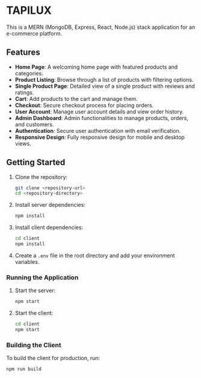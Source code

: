 # TAPILUX

This is a MERN (MongoDB, Express, React, Node.js) stack application for an e-commerce platform.

## Features

- **Home Page**: A welcoming home page with featured products and categories.
- **Product Listing**: Browse through a list of products with filtering options.
- **Single Product Page**: Detailed view of a single product with reviews and ratings.
- **Cart**: Add products to the cart and manage them.
- **Checkout**: Secure checkout process for placing orders.
- **User Account**: Manage user account details and view order history.
- **Admin Dashboard**: Admin functionalities to manage products, orders, and customers.
- **Authentication**: Secure user authentication with email verification.
- **Responsive Design**: Fully responsive design for mobile and desktop views.


## Getting Started

1. Clone the repository:
    ```sh
    git clone <repository-url>
    cd <repository-directory>
    ```

2. Install server dependencies:
    ```sh
    npm install
    ```

3. Install client dependencies:
    ```sh
    cd client
    npm install
    ```

4. Create a `.env` file in the root directory and add your environment variables.

### Running the Application

1. Start the server:
    ```sh
    npm start
    ```

2. Start the client:
    ```sh
    cd client
    npm start
    ```

### Building the Client

To build the client for production, run:
```sh
npm run build
